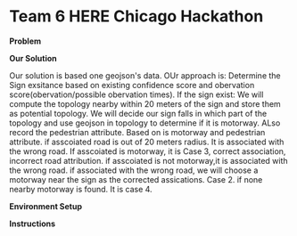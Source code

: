# **Team 6 HERE Chicago Hackathon**

**Problem**

**Our Solution**

Our solution is based one geojson's data. OUr approach is:
Determine the Sign exsitance based on existing confidence score and obervation score(obervation/possible obervation times).
If the sign exist:
We will compute the topology nearby within 20 meters of the sign and store them as potential topology. 
We will decide our sign falls in which part of the topology and use geojson in topology to determine if it is motorway. ALso record the pedestrian attribute.
Based on is motorway and pedestrian attribute.
if asscoiated road is out of 20 meters radius. It is associated with the wrong road​.
If asscoiated is motorway, it is Case 3, correct association, incorrect road attribution. 
if asscoiated is not motorway,it is associated with the wrong road​.
if associated with the wrong road, we will choose a motorway near the sign as the corrected assications. Case 2.
if none nearby motorway is found. It is case 4.


**Environment Setup**


**Instructions**
